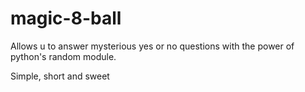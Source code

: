 # magic-8-ball

Allows u to answer mysterious yes or no questions with the power of python's random module.

Simple, short and sweet
